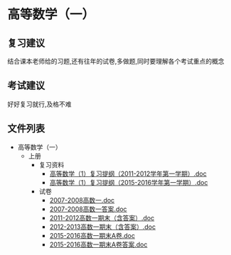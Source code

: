 # 高等数学（一）

## 复习建议

结合课本老师给的习题,还有往年的试卷,多做题,同时要理解各个考试重点的概念

## 考试建议

好好复习就行,及格不难

## 文件列表

- 高等数学（一）
    - 上册
        - 复习资料
            - [高等数学（1）复习提纲（2011-2012学年第一学期）.doc](https://github.com/OpenWyu/wyu-courses-lib/raw/master/高等数学（一）/上册/复习资料/高等数学（1）复习提纲（2011-2012学年第一学期）.doc)
            - [高等数学（1）复习提纲（2015-2016学年第一学期）.doc](https://github.com/OpenWyu/wyu-courses-lib/raw/master/高等数学（一）/上册/复习资料/高等数学（1）复习提纲（2015-2016学年第一学期）.doc)
        - 试卷
            - [2007-2008高数一.doc](https://github.com/OpenWyu/wyu-courses-lib/raw/master/高等数学（一）/上册/试卷/2007-2008高数一.doc)
            - [2007-2008高数一答案.doc](https://github.com/OpenWyu/wyu-courses-lib/raw/master/高等数学（一）/上册/试卷/2007-2008高数一答案.doc)
            - [2011-2012高数一期末（含答案）.doc](https://github.com/OpenWyu/wyu-courses-lib/raw/master/高等数学（一）/上册/试卷/2011-2012高数一期末（含答案）.doc)
            - [2012-2013高数一期末（含答案）.doc](https://github.com/OpenWyu/wyu-courses-lib/raw/master/高等数学（一）/上册/试卷/2012-2013高数一期末（含答案）.doc)
            - [2015-2016高数一期末A卷.doc](https://github.com/OpenWyu/wyu-courses-lib/raw/master/高等数学（一）/上册/试卷/2015-2016高数一期末A卷.doc)
            - [2015-2016高数一期末A卷答案.doc](https://github.com/OpenWyu/wyu-courses-lib/raw/master/高等数学（一）/上册/试卷/2015-2016高数一期末A卷答案.doc)

